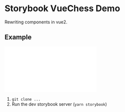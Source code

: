 # Storybook VueChess Demo

Rewriting components in vue2.



Example
------

![example](images/chessStorybook.pgn "example")

 1. `git clone ...`
 2. Run the dev storybook server (`yarn storybook`)


